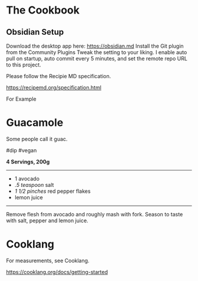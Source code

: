 # The Cookbook
## Obsidian Setup
Download the desktop app here: https://obsidian.md
Install the Git plugin from the Community Plugins 
  Tweak the setting to your liking. I enable auto pull on startup, auto commit every 5 minutes, and set the remote repo URL to this project. 





Please follow the Recipie MD specification.

https://recipemd.org/specification.html

For Example
# Guacamole

Some people call it guac.

#dip #vegan

**4 Servings, 200g**

---

- 1 avocado
- *.5 teaspoon* salt
- *1 1/2 pinches* red pepper flakes
- lemon juice

---

Remove flesh from avocado and roughly mash with fork. Season to taste
with salt, pepper and lemon juice.


# Cooklang

For measurements, see Cooklang.

https://cooklang.org/docs/getting-started

